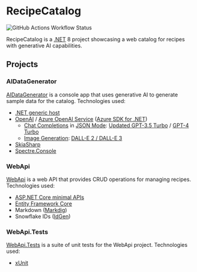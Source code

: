 # RecipeCatalog

![GitHub Actions Workflow Status](https://img.shields.io/github/actions/workflow/status/jonathanpotts/RecipeCatalog/dotnet.yml)

RecipeCatalog is a [.NET](https://dotnet.microsoft.com/) 8 project showcasing a web catalog for recipes with generative AI capabilities.

## Projects

### AIDataGenerator

[AIDataGenerator](src/AIDataGenerator/) is a console app that uses generative AI to generate sample data for the catalog. Technologies used:

- [.NET generic host](https://learn.microsoft.com/dotnet/core/extensions/generic-host)
- [OpenAI](https://openai.com/) / [Azure OpenAI Service](https://azure.microsoft.com/products/ai-services/openai-service/) ([Azure SDK for .NET](https://github.com/Azure/azure-sdk-for-net))
    - [Chat Completions](https://platform.openai.com/docs/guides/text-generation/chat-completions-api) in [JSON Mode](https://platform.openai.com/docs/guides/text-generation/json-mode): [Updated GPT-3.5 Turbo](https://platform.openai.com/docs/models/gpt-3-5) / [GPT-4 Turbo](https://platform.openai.com/docs/models/gpt-4-and-gpt-4-turbo)
    - [Image Generation](https://platform.openai.com/docs/guides/images): [DALL-E 2 / DALL-E 3](https://platform.openai.com/docs/models/dall-e)
- [SkiaSharp](https://github.com/mono/SkiaSharp)
- [Spectre.Console](https://spectreconsole.net/)

### WebApi

[WebApi](src/WebApi/) is a web API that provides CRUD operations for managing recipes. Technologies used:

- [ASP.NET Core minimal APIs](https://learn.microsoft.com/aspnet/core/fundamentals/minimal-apis/overview)
- [Entity Framework Core](https://learn.microsoft.com/ef/core/)
- Markdown ([Markdig](https://github.com/xoofx/markdig))
- Snowflake IDs ([IdGen](https://github.com/RobThree/IdGen))

### WebApi.Tests

[WebApi.Tests](tests/WebApi.Tests/) is a suite of unit tests for the WebApi project. Technologies used:

- [xUnit](https://xunit.net/)
